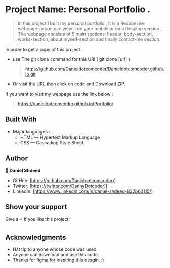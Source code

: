# Project Name: Personal Portfolio .

> In this project I built my personal portfolio , It is a Responsive webpage so you can view it on your mobile or on a Desktop version , The webpage consists of 5 main sections: header, body-section, works-section, about myself-section and finally contact-me section.


In order to get a copy of this project :
 - use The git clone command for this URl ( git clone [url] ) 
     > https://github.com/Danieldotcomcoder/Danieldotcomcoder.github.io.git
 - Or visit the URL then click on code and Download ZIP.
 

If you want to visit my webpage use the link below :
 > https://danieldotcomcoder.github.io/Portfolio/


## Built With

- Major languages :
   * HTML — Hypertext Markup Language
   * CSS — Cascading Style Sheet

## Author

👤 **Daniel Shdeed**

- GitHub: [https://github.com/Danieldotcomcoder)]
- Twitter: [https://twitter.com/DannyDotcoder)]
- LinkedIn: [https://www.linkedin.com/in/daniel-shdeed-832b03115/]

## Show your support

Give a ⭐️ if you like this project!

## Acknowledgments

- Hat tip to anyone whose code was used.
- Anyone can download and use this code.
- Thanks for figma for inspiring this desgin. :)


